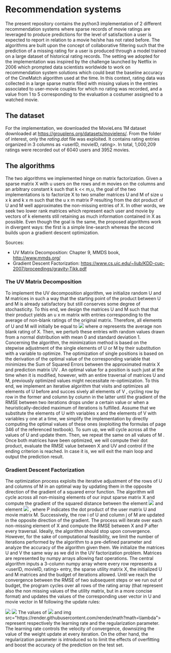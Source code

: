 # Recommendation systems

The present repository contains the python3 implementation of 2 different recommendation systems where sparse records of movie ratings are leveraged to produce predictions for the level of satisfaction a user is expected to report in relation to a movie he/she has not rated before. The algorithms are built upon the concept of collaborative filtering such that the prediction of a missing rating for a user is produced through a model trained on a large dataset of historical rating records.
The setting we adopted for the implementation was inspired by the challenge launched by Netflix in 2006 which prompted data scientists worldwide to work on recommendation system solutions which could beat the baseline accuracy of the CineMatch algorithm used at the time. In this context, rating data was collected in a large sparse matrix filled with missing values in the entries associated to user-movie couples for which no rating was recorded, and a value from 1 to 5 corresponding to the evaluation a costumer assigned to a watched movie.

## The dataset

For the implementation, we downloaded the MovieLens 1M dataset downloaded at https://grouplens.org/datasets/movielens/. From the folder of interest, only the *rating.dat* file was exploited. It contains rating entries organized in 3 columns as <userID, movieID, rating>. In total, 1,000,209 ratings were recorded out of 6040 users and 3952 movies.

## The algorithms

The two algorithms we implemented hinge on matrix factorization. Given a sparse matrix X with u users on the rows and m movies on the columns and an arbitrary constant k such that k << m,u, the goal of the two implementations is to factorize X to two smaller matrices U and M of size u x k and k x m such that the u x m matrix P resulting from the dot product of U and M well approximates the non-missing entries of X. In other words, we seek two lower rank matrices which represent each user and movie by vectors of k elements still retaining as much information contained in X as possible. 
Even though the goal is the same, the proposed algorithms work in divergent ways: the first is a simple line-search whereas the second builds upon a gradient descent optimization.

Sources:
- UV Matrix Decomposition: Chapter 9, MMDS book, http://www.mmds.org/
- Gradient Descent Factorization: https://www.cs.uic.edu/~liub/KDD-cup-2007/proceedings/gravity-Tikk.pdf

### The UV Matrix Decomposition
To implement the UV decomposition algorithm, we initialize random U and M matrices in such a way that the starting point of the product between U
and M is already satisfactory but still conserves some degree of stochasticity. To this end, we design the matrices U and M such that that their product yields an u x m matrix with entries corresponding to the average of non-blank ratings of the original matrix. Therefore, all elements of U and M will initially be equal to <img src="https://render.githubusercontent.com/render/math?math=\sqrt{\frac{a}{k}}"> where *a* represents the average non blank rating of X. Then, we perturb these entries with random values drawn from a normal distribution with mean 0 and standard deviation 1. Concerning the algorithm, the minimization method is based on the stepwise adjustment of the single elements of U or M by their substitution with a variable to optimize.
The optimization of single positions is based on the derivation of the optimal value of the corresponding variable that minimizes the Sum of Squared Errors between the approximated matrix X and prediction matrix UV . An optimal value for a position is such just at the time when it is modified, however, with an entire traversal of matrices U and M, previously optimized values might necessitate re-optimization. To this end, we implement an iterative algorithm that visits and optimizes all elements of U before and succes sively all elements of V , cycling row by row in the former and column by column in the latter until the gradient of the RMSE between two iterations drops under a certain value or when a heuristically-decided maximum of iterations is fulfilled. Assume that we substitute the elements of U with variables x and the elements of V with variables y
one at a time, we simplify the implementation by directly computing the optimal values of these ones (exploiting the formulas of page 346 of the referenced textbook). To sum up, we will cycle across all the values of U and update them. Then, we repeat the same on all values of M . Once both matrices have been optimized, we will compute their dot product, evaluate the RMSE value between X and UV and control if the ending criterion is reached. In case it is, we will exit the main loop and output the
prediction result.

### Gradient Descent Factorization
The optimization process exploits the iterative adjustment of the rows of U and columns of M in an optimal way by updating them in the opposite direction of the gradient of a squared error function. The algorithm will cycle across all non-missing elements of our input sparse matrix X and compute the gradient of the squared distance between the element <img src="https://render.githubusercontent.com/render/math?math=X_{ij}"> and element <img src="https://render.githubusercontent.com/render/math?math=P_{ij}"> , where P indicates the dot product of the user matrix U and movie matrix M. Successively, the row i of U and column j of M are updated in the opposite direction of the gradient.
The process will iterate over each non-missing element of X and compute the RMSE between X and P after every traversal. Ideally, the algorithm should stop upon convergence. However, for the sake of computational feasibility, we limit the number of iterations performed by the algorithm to a pre-defined parameter and analyze the accuracy of the algorithm given them.
We initialize the matrices U and V the same way as we did in the UV factorization problem. Matrices are represented by numpy arrays allowing fast operations. The central algorithm inputs a 3-column numpy array where every row represents a <userID, movieID, rating> entry, the sparse utility matrix X, the initialized U and M matrices and
the budget of iterations allowed. Until we reach the convergence between the RMSE of two subsequent steps or we run out of budget, the program cycles over all rows of the rating array (that represent also the non missing values of the utility matrix, but in a more concise format) and updates the values of the corresponding user vector in U
and movie vector in M following the update rules:

<img src="https://render.githubusercontent.com/render/math?math=u_{ik} = u_{ik} + \eta(2e_{ij}m_{kj} - \lambda u_{ik})">

<img src="https://render.githubusercontent.com/render/math?math=m_{kj} = m_{kj} + \eta(2e_{ij}u_{ik} - \lambda m_{kj})">
The values of <img src="https://render.githubusercontent.com/render/math?math=\eta"> and img src="https://render.githubusercontent.com/render/math?math=\lambda"> represent respectively the learning rate and the regularization parameter. The learning rate controls the velocity of convergence, downsizing the value of the weight update at
every iteration. On the other hand, the regularization parameter is introduced so to limit the effects of overfitting and boost the accuracy of the prediction on the test set. 
